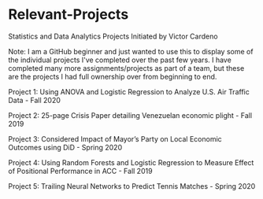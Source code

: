 # Relevant-Projects
Statistics and Data Analytics Projects Initiated by Victor Cardeno

Note: I am a GitHub beginner and just wanted to use this to display some of the individual projects I've completed over the past few years. I have completed many more assignments/projects as part of a team, but these are the projects I had full ownership over from beginning to end. 


Project 1: Using ANOVA and Logistic Regression to Analyze U.S. Air Traffic Data - Fall 2020

Project 2: 25-page Crisis Paper detailing Venezuelan economic plight - Fall 2019

Project 3: Considered Impact of Mayor’s Party on Local Economic Outcomes using DiD - Spring 2020

Project 4: Using Random Forests and Logistic Regression to Measure Effect of Positional Performance in ACC - Fall 2019

Project 5: Trailing Neural Networks to Predict Tennis Matches - Spring 2020






